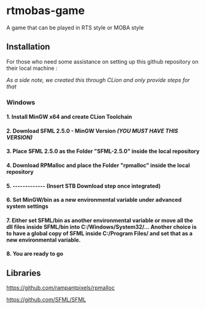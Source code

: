 # rtmobas-game
A game that can be played in RTS style or MOBA style

## Installation
For those who need some assistance on setting up this github repository on their local machine :

*As a side note, we created this through CLion and only provide steps for that*

### Windows
#### 1. Install MinGW x64 and create CLion Toolchain
#### 2. Download SFML 2.5.0 - MinGW Version *(YOU MUST HAVE THIS VERSION)*
#### 3. Place SFML 2.5.0 as the Folder "SFML-2.5.0" inside the local repository
#### 4. Download RPMalloc and place the Folder "rpmalloc" inside the local repository
#### 5. ------------- (Insert STB Download step once integrated)
#### 6. Set MinGW/bin as a new environmental variable under advanced system settings
#### 7. Either set SFML/bin as another environmental variable or move all the dll files inside SFML/bin into C:/Windows/System32/... Another choice is to have a global copy of SFML inside C:/Program Files/ and set that as a new environmental variable.
#### 8. You are ready to go


## Libraries

https://github.com/rampantpixels/rpmalloc

https://github.com/SFML/SFML